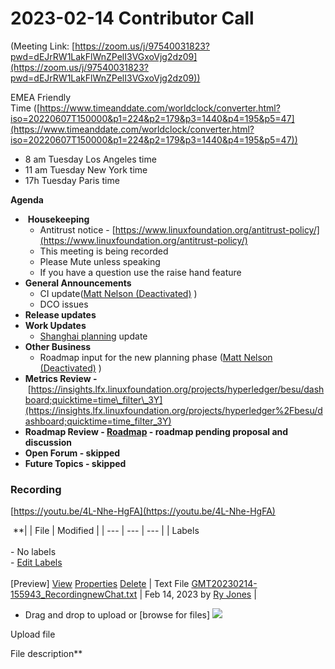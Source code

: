 # 2023-02-14 Contributor Call

(Meeting Link: ⁨[https://zoom.us/j/97540031823?pwd=dEJrRW1LakFlWnZPelI3VGxoVjg2dz09](https://zoom.us/j/97540031823?pwd=dEJrRW1LakFlWnZPelI3VGxoVjg2dz09))

EMEA Friendly Time ([https://www.timeanddate.com/worldclock/converter.html?iso=20220607T150000&p1=224&p2=179&p3=1440&p4=195&p5=47](https://www.timeanddate.com/worldclock/converter.html?iso=20220607T150000&p1=224&p2=179&p3=1440&p4=195&p5=47))

- 8 am Tuesday Los Angeles time
- 11 am Tuesday New York time
- 17h Tuesday Paris time

**Agenda**

-  **Housekeeping**
  - Antitrust notice - [https://www.linuxfoundation.org/antitrust-policy/](https://www.linuxfoundation.org/antitrust-policy/)
  - This meeting is being recorded
  - Please Mute unless speaking
  - If you have a question use the raise hand feature
- **General Announcements**
  - CI update([Matt Nelson (Deactivated)](https://lf-hyperledger.atlassian.net/wiki/people/6092a453afcdb700691fdc3b?ref=confluence) )
  - DCO issues
- **Release updates**
- **Work Updates**
  - [Shanghai planning](../../../../besu/performance-stability/q4-2022-stability-and-performance-improvements/shanghai-planning.md) update
- **Other Business**  
  - Roadmap input for the new planning phase ([Matt Nelson (Deactivated)](https://lf-hyperledger.atlassian.net/wiki/people/6092a453afcdb700691fdc3b?ref=confluence) )
- **Metrics Review -** [https://insights.lfx.linuxfoundation.org/projects/hyperledger/besu/dashboard;quicktime=time\_filter\_3Y](https://insights.lfx.linuxfoundation.org/projects/hyperledger%2Fbesu/dashboard;quicktime=time_filter_3Y)
- **Roadmap Review - [Roadmap](https://lf-hyperledger.atlassian.net/wiki/display/BESU/Roadmap) - roadmap pending proposal and discussion**
- **Open Forum - skipped**
- **Future Topics - skipped**

### Recording

[https://youtu.be/4L-Nhe-HgFA](https://youtu.be/4L-Nhe-HgFA)

    **|     | File | Modified |
| --- | --- | --- |
| Labels<br><br>- No labels<br>- [Edit Labels](#)<br><br>[Preview] [View](/wiki/download/attachments/22156080/GMT20230214-155943_RecordingnewChat.txt?version=1) [Properties](/wiki/pages/editattachment.action?pageId=22156080&fileName=GMT20230214-155943_RecordingnewChat.txt&isFromPageView=true) [Delete](/wiki/pages/confirmattachmentremoval.action?pageId=22156080&fileName=GMT20230214-155943_RecordingnewChat.txt) | Text File [GMT20230214-155943\_RecordingnewChat.txt](/wiki/download/attachments/22156080/GMT20230214-155943_RecordingnewChat.txt?api=v2) | Feb 14, 2023 by [Ry Jones](/wiki/people/557058:078cecfc-fb17-4d9a-8759-b5b74efa6850) |

- Drag and drop to upload or [browse for files] ![](/wiki/images/icons/wait.gif)

Upload file 

File description**